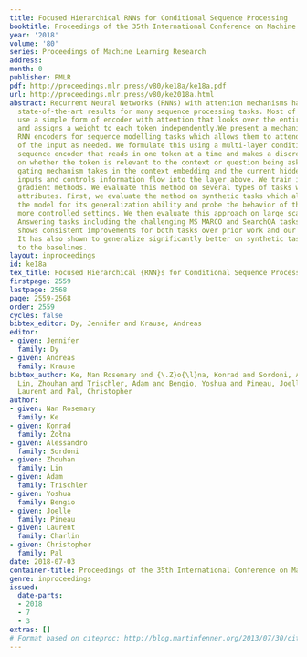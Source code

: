 ```yaml
---
title: Focused Hierarchical RNNs for Conditional Sequence Processing
booktitle: Proceedings of the 35th International Conference on Machine Learning
year: '2018'
volume: '80'
series: Proceedings of Machine Learning Research
address: 
month: 0
publisher: PMLR
pdf: http://proceedings.mlr.press/v80/ke18a/ke18a.pdf
url: http://proceedings.mlr.press/v80/ke2018a.html
abstract: Recurrent Neural Networks (RNNs) with attention mechanisms have obtained
  state-of-the-art results for many sequence processing tasks. Most of these models
  use a simple form of encoder with attention that looks over the entire sequence
  and assigns a weight to each token independently.We present a mechanism for focusing
  RNN encoders for sequence modelling tasks which allows them to attend to key parts
  of the input as needed. We formulate this using a multi-layer conditional %hierarchical
  sequence encoder that reads in one token at a time and makes a discrete decision
  on whether the token is relevant to the context or question being asked. The discrete
  gating mechanism takes in the context embedding and the current hidden state as
  inputs and controls information flow into the layer above. We train it using policy
  gradient methods. We evaluate this method on several types of tasks with different
  attributes. First, we evaluate the method on synthetic tasks which allow us to evaluate
  the model for its generalization ability and probe the behavior of the gates in
  more controlled settings. We then evaluate this approach on large scale Question
  Answering tasks including the challenging MS MARCO and SearchQA tasks. Our models
  shows consistent improvements for both tasks over prior work and our baselines.
  It has also shown to generalize significantly better on synthetic tasks as compared
  to the baselines.
layout: inproceedings
id: ke18a
tex_title: Focused Hierarchical {RNN}s for Conditional Sequence Processing
firstpage: 2559
lastpage: 2568
page: 2559-2568
order: 2559
cycles: false
bibtex_editor: Dy, Jennifer and Krause, Andreas
editor:
- given: Jennifer
  family: Dy
- given: Andreas
  family: Krause
bibtex_author: Ke, Nan Rosemary and {\.Z}o{\l}na, Konrad and Sordoni, Alessandro and
  Lin, Zhouhan and Trischler, Adam and Bengio, Yoshua and Pineau, Joelle and Charlin,
  Laurent and Pal, Christopher
author:
- given: Nan Rosemary
  family: Ke
- given: Konrad
  family: Żołna
- given: Alessandro
  family: Sordoni
- given: Zhouhan
  family: Lin
- given: Adam
  family: Trischler
- given: Yoshua
  family: Bengio
- given: Joelle
  family: Pineau
- given: Laurent
  family: Charlin
- given: Christopher
  family: Pal
date: 2018-07-03
container-title: Proceedings of the 35th International Conference on Machine Learning
genre: inproceedings
issued:
  date-parts:
  - 2018
  - 7
  - 3
extras: []
# Format based on citeproc: http://blog.martinfenner.org/2013/07/30/citeproc-yaml-for-bibliographies/
---
```

